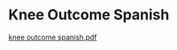 # Knee Outcome Spanish

[knee outcome spanish.pdf](Knee%20Outcome%20Spanish%2039ec662f699a4759aff56f0245520c38/knee_outcome_spanish.pdf)